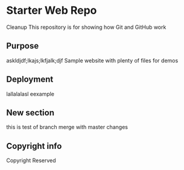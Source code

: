 # Starter Web Repo
Cleanup This repository is for showing how Git and GitHub work

## Purpose
askldjdf;lkajs;lkfjalk;djf
Sample website with plenty of files for demos

## Deployment
lallalalasl eexample

## New section
this is test of branch merge with master changes

## Copyright info
Copyright Reserved